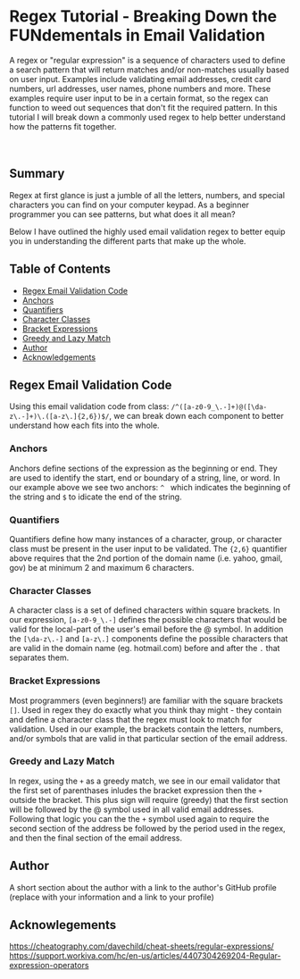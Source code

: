 # Regex Tutorial - Breaking Down the FUNdementals in Email Validation

A regex or "regular expression" is a sequence of characters used to define a search pattern that will return matches and/or non-matches usually based on user input.  Examples include validating email addresses, credit card numbers, url addresses, user names, phone numbers and more.  These examples require user input to be in a certain format, so the regex can function to weed out sequences that don't fit the required pattern.
In this tutorial I will break down a commonly used regex to help better understand how the patterns fit together.  
<br>
<br>

## Summary

Regex at first glance is just a jumble of all the letters, numbers, and special characters you can find on your computer keypad. As a beginner programmer you can see patterns, but what does it all mean?

 Below I have outlined the highly used email validation regex to better equip you in understanding the different parts that make up the whole.

## Table of Contents

- [Regex Email Validation Code](#regex-email-validation-code)
- [Anchors](#anchors)
- [Quantifiers](#quantifiers)
- [Character Classes](#character-classes)
- [Bracket Expressions](#bracket-expressions)
- [Greedy and Lazy Match](#greedy-and-lazy-match)
- [Author](#author)
- [Acknowledgements](#acknowledgements)

## Regex Email Validation Code
  Using this email validation code from class: `/^([a-z0-9_\.-]+)@([\da-z\.-]+)\.([a-z\.]{2,6})$/`, we can break down each component to better understand how each fits into the whole.

### Anchors
Anchors define sections of the expression as the beginning or end. They are used to identify the start, end or boundary of a string, line, or word.  In our example above we see two anchors: `^ ` which indicates the beginning of the string and `$` to idicate the end of the string.

### Quantifiers
Quantifiers define how many instances of a character, group, or character class must be present in the user input to be validated. The `{2,6}` quantifier above requires that the 2nd portion of the domain name (i.e. yahoo, gmail, gov) be at minimum 2 and maximum 6 characters.

### Character Classes
A character class is a set of defined characters within square brackets. In our expression, `[a-z0-9_\.-]` defines the possible characters that would be valid for the local-part of the user's email before the @ symbol.
In addition the `[\da-z\.-]` and `[a-z\.]` components define the possible characters that are valid in the domain name (eg. hotmail.com) before and after the `.` that separates them.

### Bracket Expressions
Most programmers (even beginners!) are familiar with the square brackets `[]`. Used in regex they do exactly what you think thay might - they contain and define a character class that the regex must look to match for validation. Used in our example, the brackets contain the letters, numbers, and/or symbols that are valid in that particular section of the email address.

### Greedy and Lazy Match
In regex, using the `+` as a greedy match, we see in our email validator that the first set of parenthases inludes the bracket expression then the `+` outside the bracket.   This plus sign will require (greedy) that the first section will be followed by the @ symbol used in all valid email addresses.  Following that logic you can the the `+` symbol used again to require the second section of the address be followed by the period used in the regex, and then the final section of the email address.


## Author

A short section about the author with a link to the author's GitHub profile (replace with your information and a link to your profile)

## Acknowlegements
https://cheatography.com/davechild/cheat-sheets/regular-expressions/
https://support.workiva.com/hc/en-us/articles/4407304269204-Regular-expression-operators


